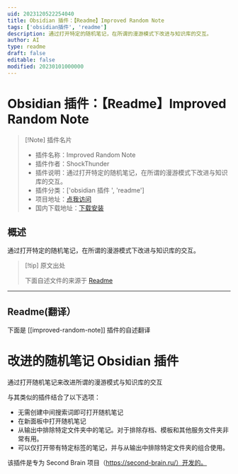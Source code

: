 ```yaml
---
uid: 2023120522254040
title: Obsidian 插件：【Readme】Improved Random Note
tags: ['obsidian插件', 'readme']
description: 通过打开特定的随机笔记，在所谓的漫游模式下改进与知识库的交互。
author: AI
type: readme
draft: false
editable: false
modified: 20230101000000
---
```


# Obsidian 插件：【Readme】Improved Random Note

> [!Note] 插件名片
> - 插件名称：Improved Random Note
> - 插件作者：ShockThunder
> - 插件说明：通过打开特定的随机笔记，在所谓的漫游模式下改进与知识库的交互。
> - 插件分类：['obsidian 插件 ', 'readme']
> - 项目地址：[点我访问](https://github.com/ShockThunder/improved-random-note)
> - 国内下载地址：[下载安装](https://pkmer.cn/products/plugin/pluginMarket/?improved-random-note)

## 概述

通过打开特定的随机笔记，在所谓的漫游模式下改进与知识库的交互。

> [!tip] 原文出处
>
>下面自述文件的来源于 [Readme](https://ghproxy.net/https://raw.githubusercontent.com/ShockThunder/improved-random-note/master/README.md)
>

---

## Readme(翻译）

下面是 [[improved-random-note]] 插件的自述翻译

# 改进的随机笔记 Obsidian 插件

通过打开随机笔记来改进所谓的漫游模式与知识库的交互

与其类似的插件结合了以下选项：

- 无需创建中间搜索词即可打开随机笔记
- 在新面板中打开随机笔记
- 从输出中排除特定文件夹中的笔记。对于排除存档、模板和其他服务文件夹非常有用。
- 可以仅打开带有特定标签的笔记，并与从输出中排除特定文件夹的组合使用。

该插件是专为 Second Brain 项目（<https://second-brain.ru/）开发的。>
